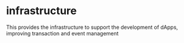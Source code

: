 # infrastructure
This provides the infrastructure to support the development of dApps, improving transaction and event management
